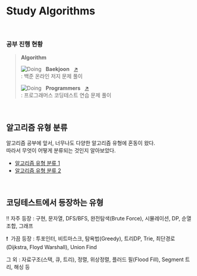 # Study Algorithms

<br>

### 공부 진행 현황

> **Algorithm**
>
> ![Doing] &nbsp; **Baekjoon** &nbsp; [↗][백준]  
> : 백준 온라인 저지 문제 풀이
>
> ![Doing] &nbsp; **Programmers** &nbsp; [↗][프로그래머스]  
>  : 프로그래머스 코딩테스트 연습 문제 풀이

<br>

## 알고리즘 유형 분류

알고리즘 공부에 앞서, 너무나도 다양한 알고리즘 유형에 혼동이 왔다.  
따라서 무엇이 어떻게 분류되는 것인지 알아보았다.

- [알고리즘 유형 분류 1](https://github.com/moonhyeonjun/algorithm/blob/master/TypeClassification1.md)
- [알고리즘 유형 분류 2](https://github.com/moonhyeonjun/algorithm/blob/master/TypeClassification2.md)

<br>

## 코딩테스트에서 등장하는 유형

‼ 자주 등장 : 구현, 문자열, DFS/BFS, 완전탐색(Brute Force), 시뮬레이션, DP, 순열조합, 그래프

❗ &nbsp;가끔 등장 : 투포인터, 비트마스크, 탐욕법(Greedy), 트리DP, Trie, 최단경로(Dijkstra, Floyd Warshall), Union Find

그 외 : 자료구조(스택, 큐, 트리), 정렬, 위상정렬, 플러드 필(Flood Fill), Segment 트리, 해싱 등

<br>

[백준]: ./백준
[프로그래머스]: ./프로그래머스
[Pausing]: https://img.shields.io/badge/-Pausing-red
[ToDo]: https://img.shields.io/badge/-ToDo-yellow
[Doing]: https://img.shields.io/badge/-Doing-green
[Done]: https://img.shields.io/badge/-Done-blue
